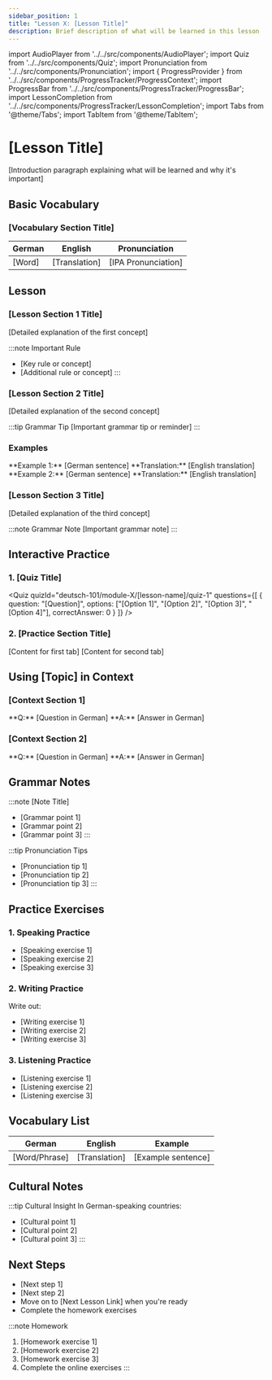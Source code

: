 ```yaml
---
sidebar_position: 1
title: "Lesson X: [Lesson Title]"
description: Brief description of what will be learned in this lesson
---
```


import AudioPlayer from '../../src/components/AudioPlayer';
import Quiz from '../../src/components/Quiz';
import Pronunciation from '../../src/components/Pronunciation';
import { ProgressProvider } from '../../src/components/ProgressTracker/ProgressContext';
import ProgressBar from '../../src/components/ProgressTracker/ProgressBar';
import LessonCompletion from '../../src/components/ProgressTracker/LessonCompletion';
import Tabs from '@theme/Tabs';
import TabItem from '@theme/TabItem';

<ProgressProvider>
  <LessonCompletion lessonId="deutsch-101/module-X/[lesson-name]" title="[Lesson Title]" />
  <ProgressBar />

# [Lesson Title]

[Introduction paragraph explaining what will be learned and why it's important]

## Basic Vocabulary

<div className="lesson-content">

### [Vocabulary Section Title]

| German | English | Pronunciation |
|--------|---------|---------------|
| [Word] | [Translation] | [IPA Pronunciation] |

<AudioPlayer src="/audio/[lesson-name]/[audio-file].mp3" />

</div>

## Lesson

### [Lesson Section 1 Title]

[Detailed explanation of the first concept]

:::note Important Rule
- [Key rule or concept]
- [Additional rule or concept]
:::

### [Lesson Section 2 Title]

[Detailed explanation of the second concept]

:::tip Grammar Tip
[Important grammar tip or reminder]
:::

### Examples

<div className="practice-box">
  **Example 1:** [German sentence]  
  **Translation:** [English translation]
</div>

<div className="practice-box">
  **Example 2:** [German sentence]  
  **Translation:** [English translation]
</div>

### [Lesson Section 3 Title]

[Detailed explanation of the third concept]

:::note Grammar Note
[Important grammar note]
:::

## Interactive Practice

### 1. [Quiz Title]

<Quiz
  quizId="deutsch-101/module-X/[lesson-name]/quiz-1"
  questions={[
    {
      question: "[Question]",
      options: ["[Option 1]", "[Option 2]", "[Option 3]", "[Option 4]"],
      correctAnswer: 0
    }
  ]}
/>

### 2. [Practice Section Title]

<Tabs>
<TabItem value="[tab1]" label="[Tab 1 Label]" default>
  [Content for first tab]
</TabItem>
<TabItem value="[tab2]" label="[Tab 2 Label]">
  [Content for second tab]
</TabItem>
</Tabs>

## Using [Topic] in Context

### [Context Section 1]

<div className="practice-box">
  **Q:** [Question in German]  
  **A:** [Answer in German]
</div>

### [Context Section 2]

<div className="practice-box">
  **Q:** [Question in German]  
  **A:** [Answer in German]
</div>

## Grammar Notes

:::note [Note Title]
- [Grammar point 1]
- [Grammar point 2]
- [Grammar point 3]
:::

:::tip Pronunciation Tips
- [Pronunciation tip 1]
- [Pronunciation tip 2]
- [Pronunciation tip 3]
:::

## Practice Exercises

### 1. Speaking Practice
- [Speaking exercise 1]
- [Speaking exercise 2]
- [Speaking exercise 3]

### 2. Writing Practice
Write out:
- [Writing exercise 1]
- [Writing exercise 2]
- [Writing exercise 3]

### 3. Listening Practice
- [Listening exercise 1]
- [Listening exercise 2]
- [Listening exercise 3]

## Vocabulary List

| German | English | Example |
|--------|---------|----------|
| [Word/Phrase] | [Translation] | [Example sentence] |

## Cultural Notes

:::tip Cultural Insight
In German-speaking countries:
- [Cultural point 1]
- [Cultural point 2]
- [Cultural point 3]
:::

## Next Steps

- [Next step 1]
- [Next step 2]
- Move on to [Next Lesson Link] when you're ready
- Complete the homework exercises

:::note Homework
1. [Homework exercise 1]
2. [Homework exercise 2]
3. [Homework exercise 3]
4. Complete the online exercises
:::

</ProgressProvider> 
